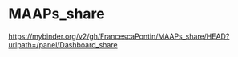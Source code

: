 # MAAPs_share

https://mybinder.org/v2/gh/FrancescaPontin/MAAPs_share/HEAD?urlpath=/panel/Dashboard_share
